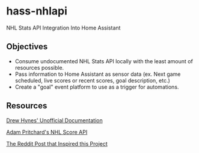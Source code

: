 # hass-nhlapi
NHL Stats API Integration Into Home Assistant
## Objectives
* Consume undocumented NHL Stats API locally with the least amount of resources possible.
* Pass information to Home Assistant as sensor data (ex. Next game scheduled, live scores or recent scores, goal description, etc.)
* Create a "goal" event platform to use as a trigger for automations.
## Resources
[Drew Hynes' Unofficial Documentation](https://gitlab.com/dword4/nhlapi)

[Adam Pritchard's NHL Score API](https://github.com/peruukki/nhl-score-api)

[The Reddit Post that Inspired this Project](https://www.reddit.com/r/homeassistant/comments/b9vioe/got_home_assistant_to_grab_the_game_info_for_my/)
